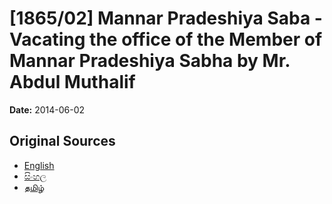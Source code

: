 # [1865/02] Mannar Pradeshiya Saba - Vacating the office of the Member of Mannar Pradeshiya Sabha by Mr. Abdul Muthalif

**Date:** 2014-06-02

## Original Sources

- [English](https://documents.gov.lk/view/extra-gazettes/2014/6/1865-02_E.pdf)
- [සිංහල](https://documents.gov.lk/view/extra-gazettes/2014/6/1865-02_S.pdf)
- [தமிழ்](https://documents.gov.lk/view/extra-gazettes/2014/6/1865-02_T.pdf)

